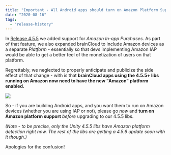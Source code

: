 ```yaml
---
title: "Important - All Android apps should turn on Amazon Platform Support!"
date: "2020-08-16"
tags: 
  - "release-history"
---
```


In [Release 4.5.5](/learn/release-4-5-5/) we added support for _Amazon In-app Purchases_. As part of that feature, we also expanded brainCloud to include Amazon devices as a separate _Platform_ - essentially so that devs implementing Amazon IAP would be able to get a better feel of the monetization of users on that platform.

Regrettably, we neglected to properly anticipate and publicize the side effect of that change - with is that **brainCloud apps using the 4.5.5+ libs running on Amazon now need to have the new "Amazon" platform enabled.**

![](images/2020-08-16_14-50-14-1024x732.png)

So - if you are building Android apps, and you want them to run on Amazon devices (whether you are using IAP or not), please go _now_ and **turn on Amazon platform support** _before_ upgrading to our 4.5.5 libs.

_(Note - to be precise, only the Unity 4.5.5 libs have Amazon platform detection right now. The rest of the libs are getting a 4.5.6 update soon with it though.)_

Apologies for the confusion!
